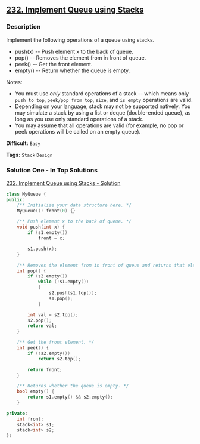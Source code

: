 ## [232. Implement Queue using Stacks](https://leetcode.com/problems/implement-queue-using-stacks/description/)

### Description

Implement the following operations of a queue using stacks.

- push(x) -- Push element x to the back of queue.
- pop() -- Removes the element from in front of queue.
- peek() -- Get the front element.
- empty() -- Return whether the queue is empty.

Notes:

- You must use _only_ standard operations of a stack -- which means only `push to top`, `peek/pop from top`, `size`, and `is empty` operations are valid.
- Depending on your language, stack may not be supported natively. You may simulate a stack by using a list or deque (double-ended queue), as long as you use only standard operations of a stack.
- You may assume that all operations are valid (for example, no pop or peek operations will be called on an empty queue).

**Difficult:** `Easy`

**Tags:** `Stack` `Design`

### Solution One - In Top Solutions

[232. Implement Queue using Stacks - Solution](https://leetcode.com/problems/implement-queue-using-stacks/solution/)

```c++
class MyQueue {
public:
    /** Initialize your data structure here. */
    MyQueue(): front(0) {}

    /** Push element x to the back of queue. */
    void push(int x) {
        if (s1.empty())
            front = x;

        s1.push(x);
    }

    /** Removes the element from in front of queue and returns that element. */
    int pop() {
        if (s2.empty())
            while (!s1.empty())
            {
                s2.push(s1.top());
                s1.pop();
            }

        int val = s2.top();
        s2.pop();
        return val;
    }

    /** Get the front element. */
    int peek() {
        if (!s2.empty())
            return s2.top();

        return front;
    }

    /** Returns whether the queue is empty. */
    bool empty() {
        return s1.empty() && s2.empty();
    }

private:
    int front;
    stack<int> s1;
    stack<int> s2;
};
```
